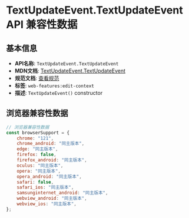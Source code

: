 # TextUpdateEvent.TextUpdateEvent API 兼容性数据

## 基本信息

- **API名称**: `TextUpdateEvent.TextUpdateEvent`
- **MDN文档**: [TextUpdateEvent.TextUpdateEvent](https://developer.mozilla.org/docs/Web/API/TextUpdateEvent/TextUpdateEvent)
- **规范文档**: [查看规范](https://w3c.github.io/edit-context/#dom-textupdateevent-constructor)
- **标签**: `web-features:edit-context`
- **描述**: `TextUpdateEvent()` constructor

## 浏览器兼容性数据

```javascript
// 浏览器兼容性数据
const browserSupport = {
    chrome: "121",
    chrome_android: "同主版本",
    edge: "同主版本",
    firefox: false,
    firefox_android: "同主版本",
    oculus: "同主版本",
    opera: "同主版本",
    opera_android: "同主版本",
    safari: false,
    safari_ios: "同主版本",
    samsunginternet_android: "同主版本",
    webview_android: "同主版本",
    webview_ios: "同主版本",
};

```


